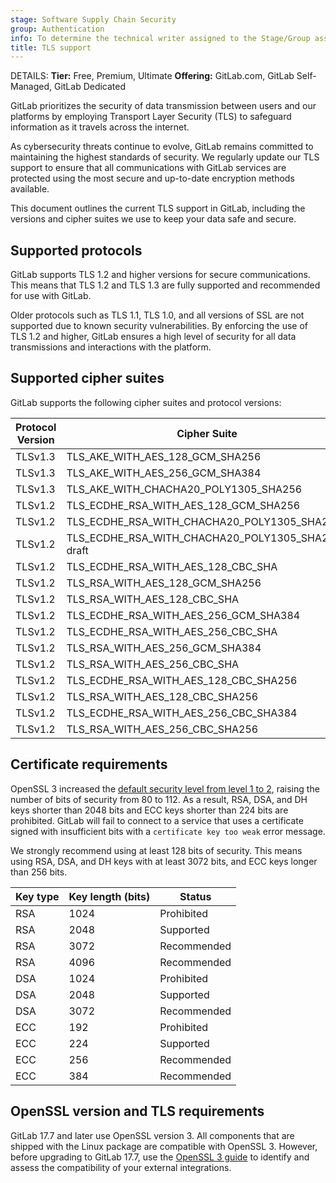```yaml
---
stage: Software Supply Chain Security
group: Authentication
info: To determine the technical writer assigned to the Stage/Group associated with this page, see https://handbook.gitlab.com/handbook/product/ux/technical-writing/#assignments
title: TLS support
---
```


DETAILS:
**Tier:** Free, Premium, Ultimate
**Offering:** GitLab.com, GitLab Self-Managed, GitLab Dedicated

GitLab prioritizes the security of data transmission between users and our
platforms by employing Transport Layer Security (TLS) to safeguard information
as it travels across the internet.

As cybersecurity threats continue to evolve, GitLab remains committed to maintaining the
highest standards of security. We regularly update our TLS support to ensure
that all communications with GitLab services are protected using the most secure
and up-to-date encryption methods available.

This document outlines the current TLS support in GitLab, including the versions
and cipher suites we use to keep your data safe and secure.

## Supported protocols

GitLab supports TLS 1.2 and higher versions for secure communications. This
means that TLS 1.2 and TLS 1.3 are fully supported and recommended for use with
GitLab.

Older protocols such as TLS 1.1, TLS 1.0, and all versions of SSL are not
supported due to known security vulnerabilities. By enforcing the use of TLS 1.2
and higher, GitLab ensures a high level of security for all data transmissions
and interactions with the platform.

## Supported cipher suites

GitLab supports the following cipher suites and protocol versions:

| Protocol Version | Cipher Suite | [Grade](https://github.com/ssllabs/research/wiki/SSL-Server-Rating-Guide) |
|------------------|--------------|-------|
| TLSv1.3 | TLS_AKE_WITH_AES_128_GCM_SHA256 | A |
| TLSv1.3 | TLS_AKE_WITH_AES_256_GCM_SHA384 | A |
| TLSv1.3 | TLS_AKE_WITH_CHACHA20_POLY1305_SHA256 | A |
| TLSv1.2 | TLS_ECDHE_RSA_WITH_AES_128_GCM_SHA256 | A |
| TLSv1.2 | TLS_ECDHE_RSA_WITH_CHACHA20_POLY1305_SHA256 | A |
| TLSv1.2 | TLS_ECDHE_RSA_WITH_CHACHA20_POLY1305_SHA256-draft | A |
| TLSv1.2 | TLS_ECDHE_RSA_WITH_AES_128_CBC_SHA | A |
| TLSv1.2 | TLS_RSA_WITH_AES_128_GCM_SHA256 | A |
| TLSv1.2 | TLS_RSA_WITH_AES_128_CBC_SHA | A |
| TLSv1.2 | TLS_ECDHE_RSA_WITH_AES_256_GCM_SHA384 | A |
| TLSv1.2 | TLS_ECDHE_RSA_WITH_AES_256_CBC_SHA | A |
| TLSv1.2 | TLS_RSA_WITH_AES_256_GCM_SHA384 | A |
| TLSv1.2 | TLS_RSA_WITH_AES_256_CBC_SHA | A |
| TLSv1.2 | TLS_ECDHE_RSA_WITH_AES_128_CBC_SHA256 | A |
| TLSv1.2 | TLS_RSA_WITH_AES_128_CBC_SHA256 | A |
| TLSv1.2 | TLS_ECDHE_RSA_WITH_AES_256_CBC_SHA384 | A |
| TLSv1.2 | TLS_RSA_WITH_AES_256_CBC_SHA256 | A |

## Certificate requirements

OpenSSL 3 increased the [default security level from level 1 to 2](https://docs.openssl.org/3.0/man3/SSL_CTX_set_security_level/#default-callback-behaviour),
raising the number of bits of security from 80 to 112. As a result, RSA, DSA, and
DH keys shorter than 2048 bits and ECC keys shorter than 224 bits are
prohibited. GitLab will fail to connect to a service that uses a certificate
signed with insufficient bits with a `certificate key too weak` error message.

We strongly recommend using at least 128 bits of security. This means using RSA,
DSA, and DH keys with at least 3072 bits, and ECC keys longer than 256 bits.

| Key type | Key length (bits) | Status      |
|----------|-------------------|-------------|
| RSA      | 1024              | Prohibited  |
| RSA      | 2048              | Supported   |
| RSA      | 3072              | Recommended |
| RSA      | 4096              | Recommended |
| DSA      | 1024              | Prohibited  |
| DSA      | 2048              | Supported   |
| DSA      | 3072              | Recommended |
| ECC      | 192               | Prohibited  |
| ECC      | 224               | Supported   |
| ECC      | 256               | Recommended |
| ECC      | 384               | Recommended |

## OpenSSL version and TLS requirements

GitLab 17.7 and later use OpenSSL version 3. All components that are shipped
with the Linux package are compatible with OpenSSL 3. However, before upgrading
to GitLab 17.7, use the [OpenSSL 3 guide](https://docs.gitlab.com/omnibus/settings/ssl/openssl_3.html)
to identify and assess the compatibility of your external integrations.
